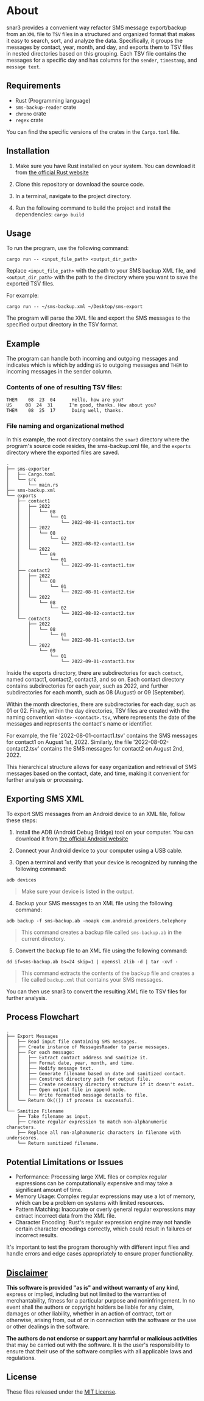 # About 
snar3 provides a convenient way refactor SMS message export/backup from an `XML` file to `TSV` files in a structured and organized format that makes it easy to search, sort, and analyze the data.
Specifically, it groups the messages by contact, year, month, and day, and exports them to TSV files in nested directories based on this grouping. Each TSV file contains the messages for a specific day and has columns for the `sender`, `timestamp`, and `message text`.

## Requirements

- Rust (Programming language)
- `sms-backup-reader` crate
- `chrono` crate
- `regex` crate

You can find the specific versions of the crates in the `Cargo.toml` file.

## Installation

1. Make sure you have Rust installed on your system. You can download it from [the official Rust website](https://www.rust-lang.org/tools/install)

2. Clone this repository or download the source code.

3. In a terminal, navigate to the project directory.

4. Run the following command to build the project and install the dependencies:
`cargo build`


## Usage

To run the program, use the following command:
```
cargo run -- <input_file_path> <output_dir_path>
```

Replace `<input_file_path>` with the path to your SMS backup XML file, and `<output_dir_path>` with the path to the directory where you want to save the exported TSV files.

For example:
```
cargo run -- ~/sms-backup.xml ~/Desktop/sms-export
```

The program will parse the XML file and export the SMS messages to the specified output directory in the TSV format.

## Example
The program can handle both incoming and outgoing messages and indicates which is which by adding `US` to outgoing messages and `THEM` to incoming messages in the sender column.

### Contents of one of resulting TSV files:
```
THEM    08  23  04      Hello, how are you?
US     08  24  31      I'm good, thanks. How about you?
THEM    08  25  17      Doing well, thanks.
```

### File naming and organizational method
In this example, the root directory contains the `snar3` directory where the program's source code resides, the sms-backup.xml file, and the `exports` directory where the exported files are saved.
```
.
├── sms-exporter
│   ├── Cargo.toml
│   └── src
│       └── main.rs
├── sms-backup.xml
└── exports
    ├── contact1
    │   ├── 2022
    │   │   └── 08
    │   │       └── 01
    │   │           └── 2022-08-01-contact1.tsv
    │   ├── 2022
    │   │   └── 08
    │   │       └── 02
    │   │           └── 2022-08-02-contact1.tsv
    │   └── 2022
    │       └── 09
    │           └── 01
    │               └── 2022-09-01-contact1.tsv
    ├── contact2
    │   ├── 2022
    │   │   └── 08
    │   │       └── 01
    │   │           └── 2022-08-01-contact2.tsv
    │   └── 2022
    │       └── 08
    │           └── 02
    │               └── 2022-08-02-contact2.tsv
    └── contact3
        ├── 2022
        │   └── 08
        │       └── 01
        │           └── 2022-08-01-contact3.tsv
        └── 2022
            └── 09
                └── 01
                    └── 2022-09-01-contact3.tsv
```

Inside the exports directory, there are subdirectories for each `contact`, named contact1, contact2, contact3, and so on. Each contact directory contains subdirectories for each year, such as 2022, and further subdirectories for each month, such as 08 (August) or 09 (September).

Within the month directories, there are subdirectories for each day, such as 01 or 02. Finally, within the day directories, TSV files are created with the naming convention `<date>-<contact>.tsv`, where <date> represents the date of the messages and <contact> represents the contact's name or identifier.

For example, the file '2022-08-01-contact1.tsv' contains the SMS messages for contact1 on August 1st, 2022. Similarly, the file '2022-08-02-contact2.tsv' contains the SMS messages for contact2 on August 2nd, 2022.

This hierarchical structure allows for easy organization and retrieval of SMS messages based on the contact, date, and time, making it convenient for further analysis or processing.

## Exporting SMS XML

To export SMS messages from an Android device to an XML file, follow these steps:

1. Install the ADB (Android Debug Bridge) tool on your computer. You can download it from [the official Android website](https://developer.android.com/studio/releases/platform-tools)

2. Connect your Android device to your computer using a USB cable.

3. Open a terminal and verify that your device is recognized by running the following command:
```
adb devices
```
> Make sure your device is listed in the output.

4. Backup your SMS messages to an XML file using the following command:
```
adb backup -f sms-backup.ab -noapk com.android.providers.telephony
```
> This command creates a backup file called `sms-backup.ab` in the current directory.

5. Convert the backup file to an XML file using the following command:
```
dd if=sms-backup.ab bs=24 skip=1 | openssl zlib -d | tar -xvf -
```
> This command extracts the contents of the backup file and creates a file called `backup.xml` that contains your SMS messages.

You can then use snar3 to convert the resulting XML file to TSV files for further analysis.

## Process Flowchart
```
.
├── Export Messages
│   ├── Read input file containing SMS messages.
│   ├── Create instance of MessagesReader to parse messages.
│   ├── For each message:
│   │   ├── Extract contact address and sanitize it.
│   │   ├── Format date, year, month, and time.
│   │   ├── Modify message text.
│   │   ├── Generate filename based on date and sanitized contact.
│   │   ├── Construct directory path for output file.
│   │   ├── Create necessary directory structure if it doesn't exist.
│   │   ├── Open output file in append mode.
│   │   └── Write formatted message details to file.
│   └── Return Ok(()) if process is successful.
│
└── Sanitize Filename
    ├── Take filename as input.
    ├── Create regular expression to match non-alphanumeric characters.
    ├── Replace all non-alphanumeric characters in filename with underscores.
    └── Return sanitized filename.
```
## Potential Limitations or Issues

- Performance: Processing large XML files or complex regular expressions can be computationally expensive and may take a significant amount of time.
- Memory Usage: Complex regular expressions may use a lot of memory, which can be a problem on systems with limited resources.
- Pattern Matching: Inaccurate or overly general regular expressions may extract incorrect data from the XML file.
- Character Encoding: Rust's regular expression engine may not handle certain character encodings correctly, which could result in failures or incorrect results.

It's important to test the program thoroughly with different input files and handle errors and edge cases appropriately to ensure proper functionality.

## [Disclaimer](DISCLAIMER)
**This software is provided "as is" and without warranty of any kind**, express or implied, including but not limited to the warranties of merchantability, fitness for a particular purpose and noninfringement. In no event shall the authors or copyright holders be liable for any claim, damages or other liability, whether in an action of contract, tort or otherwise, arising from, out of or in connection with the software or the use or other dealings in the software.

**The authors do not endorse or support any harmful or malicious activities** that may be carried out with the software. It is the user's responsibility to ensure that their use of the software complies with all applicable laws and regulations.

## License

These files released under the [MIT License](LICENSE).
